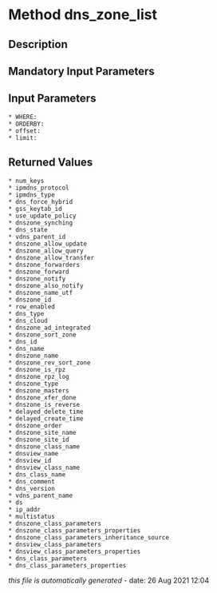 # Method dns_zone_list

## Description
	

## Mandatory Input Parameters

## Input Parameters
	* WHERE:
	* ORDERBY:
	* offset:
	* limit:

## Returned Values
	* num_keys
	* ipmdns_protocol
	* ipmdns_type
	* dns_force_hybrid
	* gss_keytab_id
	* use_update_policy
	* dnszone_synching
	* dns_state
	* vdns_parent_id
	* dnszone_allow_update
	* dnszone_allow_query
	* dnszone_allow_transfer
	* dnszone_forwarders
	* dnszone_forward
	* dnszone_notify
	* dnszone_also_notify
	* dnszone_name_utf
	* dnszone_id
	* row_enabled
	* dns_type
	* dns_cloud
	* dnszone_ad_integrated
	* dnszone_sort_zone
	* dns_id
	* dns_name
	* dnszone_name
	* dnszone_rev_sort_zone
	* dnszone_is_rpz
	* dnszone_rpz_log
	* dnszone_type
	* dnszone_masters
	* dnszone_xfer_done
	* dnszone_is_reverse
	* delayed_delete_time
	* delayed_create_time
	* dnszone_order
	* dnszone_site_name
	* dnszone_site_id
	* dnszone_class_name
	* dnsview_name
	* dnsview_id
	* dnsview_class_name
	* dns_class_name
	* dns_comment
	* dns_version
	* vdns_parent_name
	* ds
	* ip_addr
	* multistatus
	* dnszone_class_parameters
	* dnszone_class_parameters_properties
	* dnszone_class_parameters_inheritance_source
	* dnsview_class_parameters
	* dnsview_class_parameters_properties
	* dns_class_parameters
	* dns_class_parameters_properties


*this file is automatically generated* - date: 26 Aug 2021 12:04